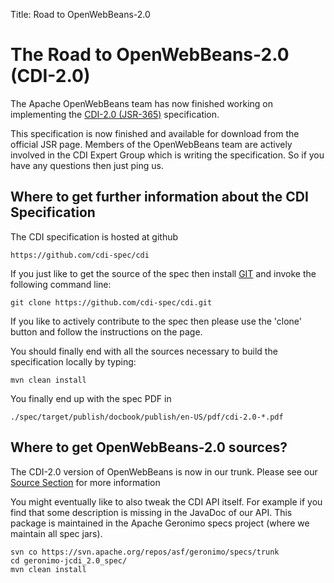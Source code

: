Title: Road to OpenWebBeans-2.0

# The Road to OpenWebBeans-2.0 (CDI-2.0)

The Apache OpenWebBeans team has now finished working on implementing the
[CDI-2.0 (JSR-365)](https://jcp.org/en/jsr/proposalDetails?id=365) specification.

This specification is now finished and available for download from the official JSR page.
Members of the OpenWebBeans team are actively involved in the CDI Expert Group which is writing the specification.
So if you have any questions then just ping us.

## Where to get further information about the CDI Specification

The CDI specification is hosted at github

    https://github.com/cdi-spec/cdi

If you just like to get the source of the spec then install [GIT](https://git-scm.com/)
and invoke the following command line:

    git clone https://github.com/cdi-spec/cdi.git

If you like to actively contribute to the spec then please use the
'clone' button and follow the instructions on the page.

You should finally end with all the sources necessary to build the specification
locally by typing:

    mvn clean install

You finally end up with the spec PDF in

    ./spec/target/publish/docbook/publish/en-US/pdf/cdi-2.0-*.pdf


## Where to get OpenWebBeans-2.0 sources?

The CDI-2.0 version of OpenWebBeans is now in our trunk.
Please see our [Source Section](source.html) for more information


You might eventually like to also tweak the CDI API itself.
For example if you find that some description is missing in the JavaDoc of our API.
This package is maintained in the Apache Geronimo specs project (where we maintain all spec jars).

    svn co https://svn.apache.org/repos/asf/geronimo/specs/trunk
    cd geronimo-jcdi_2.0_spec/
    mvn clean install
